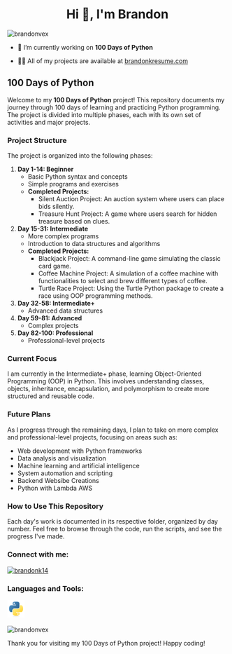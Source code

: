 <h1 align="center">Hi 👋, I'm Brandon</h1>
<p align="left"> <img src="https://komarev.com/ghpvc/?username=brandonvex&label=Profile%20views&color=0e75b6&style=flat" alt="brandonvex" /> </p>

- 🔭 I’m currently working on <strong>100 Days of Python</strong>

- 👨‍💻 All of my projects are available at <a href="http://brandonkresume.com">brandonkresume.com</a>

<h2><strong>100 Days of Python</strong></h2>

<p>Welcome to my <strong>100 Days of Python</strong> project! This repository documents my journey through 100 days of learning and practicing Python programming. The project is divided into multiple phases, each with its own set of activities and major projects.</p>

<h3><strong>Project Structure</strong></h3>

<p>The project is organized into the following phases:</p>

<ol>
  <li><strong>Day 1-14: Beginner</strong>
    <ul>
      <li>Basic Python syntax and concepts</li>
      <li>Simple programs and exercises</li>
      <li><strong>Completed Projects:</strong>
        <ul>
          <li>Silent Auction Project: An auction system where users can place bids silently.</li>
          <li>Treasure Hunt Project: A game where users search for hidden treasure based on clues.</li>
        </ul>
      </li>
    </ul>
  </li>
  <li><strong>Day 15-31: Intermediate</strong>
    <ul>
      <li>More complex programs</li>
      <li>Introduction to data structures and algorithms</li>
      <li><strong>Completed Projects:</strong>
        <ul>
          <li>Blackjack Project: A command-line game simulating the classic card game.</li>
          <li>Coffee Machine Project: A simulation of a coffee machine with functionalities to select and brew different types of coffee.</li>
          <li>Turtle Race Project: Using the Turtle Python package to create a race using OOP programming methods.</li>
        </ul>
      </li>
    </ul>
  </li>
  <li><strong>Day 32-58: Intermediate+</strong>
    <ul>
      <li>Advanced data structures</li>
    </ul>
  </li>
  <li><strong>Day 59-81: Advanced</strong>
    <ul>
      <li>Complex projects</li>
    </ul>
  </li>
  <li><strong>Day 82-100: Professional</strong>
    <ul>
      <li>Professional-level projects</li>
    </ul>
  </li>
</ol>

<h3><strong>Current Focus</strong></h3>

<p>I am currently in the Intermediate+ phase, learning Object-Oriented Programming (OOP) in Python. This involves understanding classes, objects, inheritance, encapsulation, and polymorphism to create more structured and reusable code.</p>

<h3><strong>Future Plans</strong></h3>

<p>As I progress through the remaining days, I plan to take on more complex and professional-level projects, focusing on areas such as:</p>

<ul>
  <li>Web development with Python frameworks</li>
  <li>Data analysis and visualization</li>
  <li>Machine learning and artificial intelligence</li>
  <li>System automation and scripting</li>
  <li>Backend Websibe Creations</li>
  <li>Python with Lambda AWS</li>
</ul>

<h3><strong>How to Use This Repository</strong></h3>

<p>Each day's work is documented in its respective folder, organized by day number. Feel free to browse through the code, run the scripts, and see the progress I've made.</p>

<h3 align="left">Connect with me:</h3>
<p align="left">
  <a href="https://linkedin.com/in/brandonk14" target="blank">
    <img align="center" src="https://raw.githubusercontent.com/rahuldkjain/github-profile-readme-generator/master/src/images/icons/Social/linked-in-alt.svg" alt="brandonk14" height="30" width="40" />
  </a>
</p>

<h3 align="left">Languages and Tools:</h3>
<p align="left"> 
  <a href="https://www.python.org" target="_blank" rel="noreferrer"> 
    <img src="https://raw.githubusercontent.com/devicons/devicon/master/icons/python/python-original.svg" alt="python" width="40" height="40"/> 
  </a> 
</p>

<p><img align="center" src="https://github-readme-stats.vercel.app/api/top-langs?username=brandonvex&show_icons=true&locale=en&layout=compact" alt="brandonvex" /></p>

<p>Thank you for visiting my 100 Days of Python project! Happy coding!</p>
